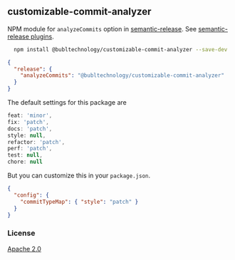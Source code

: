 ## customizable-commit-analyzer


NPM module for `analyzeCommits` option in [semantic-release](https://github.com/semantic-release/semantic-release). See [semantic-release plugins](https://github.com/semantic-release/semantic-release#plugins).

```bash
  npm install @bubltechnology/customizable-commit-analyzer --save-dev
```

```json
{
  "release": {
    "analyzeCommits": "@bubltechnology/customizable-commit-analyzer"
  }
}
```

The default settings for this package are

```javascript
feat: 'minor',
fix: 'patch',
docs: 'patch',
style: null,
refactor: 'patch',
perf: 'patch',
test: null,
chore: null
```

But you can customize this in your `package.json`.

```json
{
  "config": {
    "commitTypeMap": { "style": "patch" }
  }
}
```


### License

[Apache 2.0](https://github.com/BublTechnology/customizable-commit-analyzer/blob/master/LICENSE)
